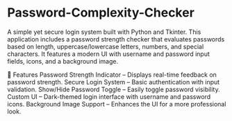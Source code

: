 # Password-Complexity-Checker
A simple yet secure login system built with Python and Tkinter. This application includes a password strength checker that evaluates passwords based on length, uppercase/lowercase letters, numbers, and special characters. It features a modern UI with username and password input fields, icons, and a background image.

🚀 Features
Password Strength Indicator – Displays real-time feedback on password strength.
Secure Login System – Basic authentication with input validation.
Show/Hide Password Toggle – Easily toggle password visibility.
Custom UI – Dark-themed login interface with username and password icons.
Background Image Support – Enhances the UI for a more professional look.
